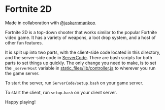 # Fortnite 2D
Made in collaboration with [@jaskarnmankoo](https://github.com/jaskarnmankoo).

Fortnite 2D is a top-down shooter that works similar to the popular
Fortnite video game. It has a variety of weapons, a loot drop
system, and a host of other fun features.

It is split up into two parts, with the client-side code located in this directory,
and the server-side code in [ServerCode](./ServerCode/). There are bash scripts
for both parts to set things up quickly. The only change you need to make,
is to set the `_serverHost` variable in [static_files/lib/controller.js](static_files/lib/controller.js)
to wherever you run the game server.

To start the server, run `ServerCode/setup.bash` on your game server.

To start the client, run `setup.bash` on your client server.

Happy playing!
